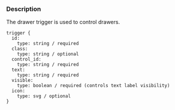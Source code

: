 ### Description
The drawer trigger is used to control drawers.

~~~
trigger {
  id: 
    type: string / required
  class: 
    type: string / optional
  control_id: 
    type: string / required
  text: 
    type: string / required
  visible:
    type: boolean / required (controls text label visibility)
  icon:
    type: svg / optional
}
~~~
